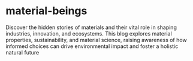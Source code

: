 # material-beings
Discover the hidden stories of materials and their vital role in shaping industries, innovation, and ecosystems. This blog explores material properties, sustainability, and material science, raising awareness of how informed choices can drive environmental impact and foster a holistic natural future
